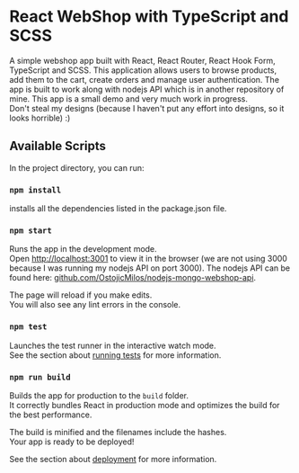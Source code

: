 # React WebShop with TypeScript and SCSS

A simple webshop app built with React, React Router, React Hook Form, TypeScript and SCSS. This application allows users to browse products, add them to the cart, create orders and manage user authentication. The app is built to work along with nodejs API which is in another repository of mine. This app is a small demo and very much work in progress.\
Don't steal my designs (because I haven't put any effort into designs, so it looks horrible) :)

## Available Scripts

In the project directory, you can run:

### `npm install`

installs all the dependencies listed in the package.json file.

### `npm start`

Runs the app in the development mode.\
Open [http://localhost:3001](http://localhost:3001) to view it in the browser (we are not using 3000 because I was running my nodejs API on port 3000). The nodejs API can be found here: [github.com/OstojicMilos/nodejs-mongo-webshop-api](https://github.com/OstojicMilos/nodejs-mongo-webshop-api).

The page will reload if you make edits.\
You will also see any lint errors in the console.

### `npm test`

Launches the test runner in the interactive watch mode.\
See the section about [running tests](https://facebook.github.io/create-react-app/docs/running-tests) for more information.

### `npm run build`

Builds the app for production to the `build` folder.\
It correctly bundles React in production mode and optimizes the build for the best performance.

The build is minified and the filenames include the hashes.\
Your app is ready to be deployed!

See the section about [deployment](https://facebook.github.io/create-react-app/docs/deployment) for more information.


